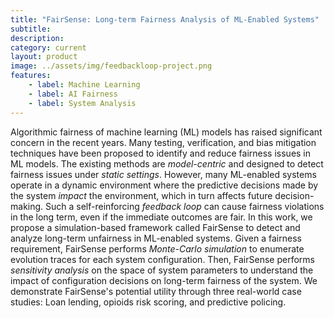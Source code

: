 ```yaml
---
title: "FairSense: Long-term Fairness Analysis of ML-Enabled Systems"
subtitle: 
description: 
category: current
layout: product
image: ../assets/img/feedbackloop-project.png
features:
    - label: Machine Learning
    - label: AI Fairness
    - label: System Analysis
---
```


Algorithmic fairness of machine learning (ML) models has raised significant concern in the recent years. Many testing, verification, and bias mitigation techniques have been proposed to identify and reduce fairness issues in ML models. The existing methods are *model-centric* and designed to detect fairness issues under *static settings*. However, many ML-enabled systems operate in a dynamic environment where the predictive decisions made by the system *impact* the environment, which in turn affects future decision-making. Such a self-reinforcing *feedback loop* can cause fairness violations in the long term, even if the immediate outcomes are fair. In this work, we propose a simulation-based framework called FairSense to detect and analyze long-term unfairness in ML-enabled systems. Given a fairness requirement, FairSense performs *Monte-Carlo simulation* to enumerate evolution traces for each system configuration. Then, FairSense performs *sensitivity analysis* on the space of system parameters to understand the impact of configuration decisions on long-term fairness of the system. We demonstrate FairSense's potential utility through three real-world case studies: Loan lending, opioids risk scoring, and predictive policing.

